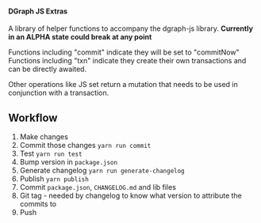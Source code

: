 #### DGraph JS Extras

A library of helper functions to accompany the dgraph-js library. **Currently in an ALPHA state could break at any point**

Functions including "commit" indicate they will be set to "commitNow"
Functions including "txn" indicate they create their own transactions and can be directly awaited.

Other operations like JS set return a mutation that needs to be used in conjunction with a transaction.

## Workflow

1. Make changes
2. Commit those changes `yarn run commit`
3. Test `yarn run test`
4. Bump version in `package.json`
5. Generate changelog `yarn run generate-changelog`
6. Publish `yarn publish`
7. Commit `package.json`, `CHANGELOG.md` and lib files
8. Git tag - needed by changelog to know what version to attribute the commits to
9. Push

